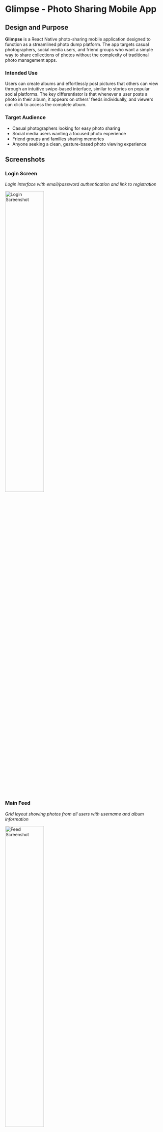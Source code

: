 # Glimpse - Photo Sharing Mobile App

## Design and Purpose

**Glimpse** is a React Native photo-sharing mobile application designed to function as a streamlined photo dump platform. The app targets casual photographers, social media users, and friend groups who want a simple way to share collections of photos without the complexity of traditional photo management apps.

### Intended Use
Users can create albums and effortlessly post pictures that others can view through an intuitive swipe-based interface, similar to stories on popular social platforms. The key differentiator is that whenever a user posts a photo in their album, it appears on others' feeds individually, and viewers can click to access the complete album.

### Target Audience
- Casual photographers looking for easy photo sharing
- Social media users wanting a focused photo experience
- Friend groups and families sharing memories
- Anyone seeking a clean, gesture-based photo viewing experience

## Screenshots

### Login Screen
*Login interface with email/password authentication and link to registration*

<img src="screenshots/Final/Glimpse_Login.png" width="50%" alt="Login Screenshot">

### Main Feed
*Grid layout showing photos from all users with username and album information*

<img src="screenshots/Final/Glimpse_Feed.png" width="50%" alt="Feed Screenshot">

### Album Creation
*Interface for creating new albums with title, description, and batch photo upload*

<img src="screenshots/Final/Glimpse_CreateAlbum.png" width="50%" alt="Create Screenshot">

### Photo Viewer
*Swipe-through photo viewer with like/comment functionality*

<img src="screenshots/Final/Glimpse_ViewPhoto.png" width="50%" alt="Photo Screenshot">

### User Profile
*Profile screen showing user statistics, albums, and photos with tab navigation*

<img src="screenshots/Final/Glimpse_Profile.png" width="50%" alt="Profile Screenshot">

*Note: Screenshots demonstrate the app's interface including navigation between screens, photo grid layouts, swipe gestures, social interaction features, and responsive design across different screen sizes.*

## Server API Design and Specification

The application utilizes Firebase as the backend service, providing authentication, database, and storage capabilities. All API communications are fully integrated into the app through Firebase SDK.

### Firebase Services Integration

#### Authentication API
**Endpoint**: Firebase Authentication Service  
**Methods**: 
- **POST** - User Registration
  - **Parameters**: `email` (string), `password` (string), `username` (string)
  - **Example**: 
  ```javascript
  await auth().createUserWithEmailAndPassword(email, password);
  await firestore().collection('users').doc(user.uid).set({
    username,
    email,
    createdAt: firestore.FieldValue.serverTimestamp()
  });
  ```

- **POST** - User Login
  - **Parameters**: `email` (string), `password` (string)
  - **Example**:
  ```javascript
  await auth().signInWithEmailAndPassword(email, password);
  ```

#### Firestore Database API
**Endpoint**: Cloud Firestore Database  
**Collections**: `users`, `albums`, `photos`, `comments`

- **GET/POST** - Albums Management
  - **Method**: Real-time listeners and CRUD operations
  - **Parameters**: `userId`, `title`, `description`, `photoCount`
  - **Example**:
  ```javascript
  // Create Album
  const albumRef = await firestore().collection('albums').add({
    title: "My Album",
    userId: user.uid,
    createdAt: firestore.FieldValue.serverTimestamp()
  });
  
  // Get User Albums
  const albums = await firestore()
    .collection('albums')
    .where('userId', '==', userId)
    .orderBy('createdAt', 'desc')
    .get();
  ```

- **GET/POST** - Photos Management
  - **Method**: CRUD operations with metadata
  - **Parameters**: `albumId`, `imageUrl`, `thumbnailUrl`, `metadata`
  - **Example**:
  ```javascript
  // Add Photo
  await firestore().collection('photos').add({
    albumId,
    userId,
    imageUrl,
    metadata: { originalName, size },
    likes: [],
    likeCount: 0,
    createdAt: firestore.FieldValue.serverTimestamp()
  });
  ```

- **GET/POST** - Social Features
  - **Method**: Real-time updates for likes and comments
  - **Parameters**: `photoId`, `userId`, `text`
  - **Example**:
  ```javascript
  // Toggle Like
  const photoRef = firestore().collection('photos').doc(photoId);
  await firestore().runTransaction(async (transaction) => {
    const photoDoc = await transaction.get(photoRef);
    const likes = photoDoc.data().likes || [];
    const newLikes = likes.includes(userId) 
      ? likes.filter(id => id !== userId)
      : [...likes, userId];
    transaction.update(photoRef, { 
      likes: newLikes, 
      likeCount: newLikes.length 
    });
  });
  ```

#### Firebase Storage API
**Endpoint**: Firebase Cloud Storage  
**Method**: File upload and retrieval

- **POST** - Photo Upload
  - **Parameters**: `imageUri`, `photoId`
  - **File Constraints**: Max 10MB, image formats only
  - **Example**:
  ```javascript
  const reference = storage().ref(`photos/${photoId}`);
  await reference.putFile(imageUri);
  const downloadURL = await reference.getDownloadURL();
  ```

### API Integration Architecture
All Firebase services are accessed through a centralized `FirebaseService` class that provides:
- Error handling and data validation
- Consistent response formatting
- Real-time data synchronization
- Offline capability support
- Transaction management for data consistency

The app uses Firebase SDK's real-time listeners to provide instant updates across all connected clients, ensuring users see new photos, likes, and comments immediately.

## Experiences

### Design and Development Process

#### Technology Choices
I chose React Native with Firebase for this project to leverage:
- **Cross-platform development** - Single codebase for iOS and Android
- **Real-time capabilities** - Firebase's live data synchronization
- **Rapid prototyping** - Firebase's backend-as-a-service approach
- **Modern UI patterns** - React Navigation and gesture-based interactions

#### Major Challenges and Solutions

**Challenge 1: Navigation Architecture**
- **Issue**: Implementing complex nested navigation with tab navigation, stack navigation, and modal presentations
- **Solution**: Used React Navigation 6 with proper screen hierarchy and parameter passing between screens
- **Implementation**: Created separate stack navigators for authentication and main app flows

**Challenge 2: Firebase Integration**
- **Issue**: Setting up Firebase services with proper security rules and real-time data synchronization
- **Solution**: Implemented Firebase emulators for development and comprehensive security rules for production
- **Code Pattern**: 
```javascript
// Centralized Firebase service layer
export class FirebaseService {
  static async createAlbum(albumData) {
    try {
      const albumRef = await firestore().collection('albums').add({
        ...albumData,
        createdAt: firestore.FieldValue.serverTimestamp()
      });
      return albumRef.id;
    } catch (error) {
      throw new Error(`Failed to create album: ${error.message}`);
    }
  }
}
```

**Challenge 3: Image Handling and Performance**
- **Issue**: Managing large image uploads and ensuring smooth scrolling in photo grids
- **Solution**: Implemented image compression, thumbnail generation, and lazy loading with React Native Fast Image
- **Optimization**: Used FlatList with optimized rendering for large photo collections

**Challenge 4: Real-time Social Features**
- **Issue**: Implementing likes and comments with immediate UI updates
- **Solution**: Used Firestore transactions for data consistency and real-time listeners for UI updates
- **Pattern**: Optimistic UI updates with rollback on failure

#### Modules and Techniques Adopted

**State Management**: Context API with useReducer for global authentication state
```javascript
const AuthContext = createContext();
export const useAuth = () => useContext(AuthContext);
```

**Custom Hooks**: Created reusable hooks for Firestore data fetching
```javascript
export const useCollection = (collectionName, queryConstraints) => {
  const [data, setData] = useState([]);
  const [loading, setLoading] = useState(true);
  // Real-time listener implementation
};
```

**Component Architecture**: Modular, reusable components with clear separation of concerns
- PhotoGrid for consistent photo layouts
- PhotoInteractions for social features
- Centralized navigation configuration

#### Coding Best Practices

1. **Error Boundaries**: Implemented comprehensive error handling
2. **Loading States**: Added skeleton screens and activity indicators
3. **Accessibility**: Proper contrast ratios and semantic markup
4. **Performance**: Image optimization and lazy loading
5. **Security**: Firebase security rules and input validation
6. **Code Organization**: Feature-based folder structure

#### Development Tools Used
- **Firebase Emulators**: Local development and testing
- **React Native Debugger**: Performance monitoring
- **ESLint/Prettier**: Code quality and formatting
- **Git**: Version control with feature branches

### Future Plans

#### Short-term Enhancements
- **Push Notifications**: Real-time alerts for new likes and comments
- **Image Filters**: Basic photo editing capabilities
- **Search Functionality**: Find photos by tags or users
- **Offline Support**: Enhanced offline photo caching

#### Long-term Vision
- **Social Network Features**: Follow users, private albums
- **Advanced Analytics**: User engagement metrics
- **Web Application**: React web version with shared codebase
- **AI Integration**: Auto-tagging and photo organization

### Key Learnings
This project provided hands-on experience with:
- Modern React Native development patterns
- Firebase backend integration and real-time databases
- Mobile UI/UX design principles
- Cross-platform mobile development challenges
- Performance optimization for media-heavy applications

The development process reinforced the importance of planning architecture early, implementing proper error handling, and prioritizing user experience in mobile applications.
